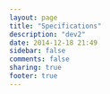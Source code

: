 ```yaml
---
layout: page
title: "Specifications"
description: "dev2"
date: 2014-12-18 21:49
sidebar: false
comments: false
sharing: true
footer: true
---
```

